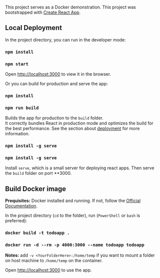 This project serves as a Docker demonstration.
This project was bootstrapped with [Create React App](https://github.com/facebook/create-react-app).

## Local Deployment

In the project directory, you can run in the developer mode:

### `npm install`
### `npm start`

Open [http://localhost:3000](http://localhost:3000) to view it in the browser.

Or you can build for production and serve the app:

### `npm install`
### `npm run build`

Builds the app for production to the `build` folder.<br>
It correctly bundles React in production mode and optimizes the build for the best performance.
See the section about [deployment](https://facebook.github.io/create-react-app/docs/deployment) for more information.

### `npm install -g serve`
### `npm install -g serve`

Install `serve`, which is a small server for deploying react apps.
Then serve the `build` folder on port **3000.

## Build Docker image

**Prequisites:** Docker installed and running. If not, follow the [Official Documentation](https://docs.docker.com/docker-for-windows/install/).

In the project directory (`cd` to the folder), run (`PowerShell` or `bash` is preferred):

### `docker build -t todoapp .`
### `docker run -d --rm -p 4000:3000 --name todoapp todoapp`

**Notes:** add `-v <YourFolderHere>:/home/temp` if you want to mount a folder on host machine to `/home/temp` on the container.

Open [http://localhost:3000](http://localhost:3000) to use the app.
